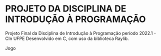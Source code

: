 # PROJETO DA DISCIPLINA DE INTRODUÇÃO À PROGRAMAÇÃO

Projeto Final da Disciplina de Introdução à Programação período 2022.1 - CIn UFPE
Desenvolvido em C, com uso da biblioteca Raylib.

Jogo 
